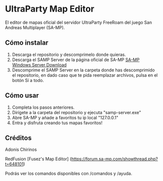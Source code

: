 # UltraParty Map Editor

El editor de mapas oficial del servidor UltraParty FreeRoam del juego San Andreas Multiplayer (SA-MP).

## Cómo instalar

1. Descarga el repositorio y descomprimelo donde quieras.
2. Descarga el SAMP Server de la página oficial de SA-MP
[SA-MP Windows Server Download](https://www.sa-mp.com/download.php)
3. Descomprime el SAMP Server en la carpeta donde has descomprimido el repositorio, en dado caso que te pida reemplazar archivos, pulsa en el botón Sí a todo.

## Cómo usar

1. Completa los pasos anteriores.
2. Dirígete a la carpeta del repositorio y ejecuta "samp-server.exe"
3. Abre SA-MP y añade a favoritos tu ip local "127.0.0.1"
4. Entra y disfruta creando tus mapas favoritos!


## Créditos

Adonis Chirinos

RedFusion [Fusez's Map Editor] (https://forum.sa-mp.com/showthread.php?t=648101)

Podrás ver los comandos disponibles con /comandos y /ayuda.
